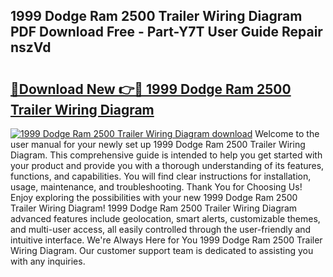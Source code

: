 ## 1999 Dodge Ram 2500 Trailer Wiring Diagram PDF Download Free - Part-Y7T User Guide Repair nszVd

# <h2><a href="http://dfk34d.blite.top/?on=1999+Dodge+Ram+2500+Trailer+Wiring+Diagram">🔗Download New 👉🔴 1999 Dodge Ram 2500 Trailer Wiring Diagram</a></h2>

[![1999 Dodge Ram 2500 Trailer Wiring Diagram download](https://i.imgur.com/lujVjoI.png)](http://dfk34d.blite.top/?on=1999+Dodge+Ram+2500+Trailer+Wiring+Diagram)
Welcome to the user manual for your newly set up 1999 Dodge Ram 2500 Trailer Wiring Diagram. This comprehensive guide is intended to help you get started with your product and provide you with a thorough understanding of its features, functions, and capabilities. You will find clear instructions for installation, usage, maintenance, and troubleshooting. Thank You for Choosing Us! Enjoy exploring the possibilities with your new 1999 Dodge Ram 2500 Trailer Wiring Diagram! 1999 Dodge Ram 2500 Trailer Wiring Diagram advanced features include geolocation, smart alerts, customizable themes, and multi-user access, all easily controlled through the user-friendly and intuitive interface. We're Always Here for You 1999 Dodge Ram 2500 Trailer Wiring Diagram. Our customer support team is dedicated to assisting you with any inquiries.
